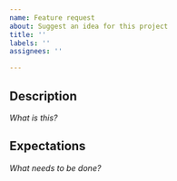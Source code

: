```yaml
---
name: Feature request
about: Suggest an idea for this project
title: ''
labels: ''
assignees: ''

---
```


## Description
_What is this?_

## Expectations
_What needs to be done?_

